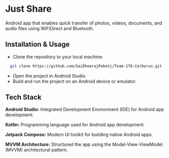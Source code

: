 
# Just Share

Android app that enables quick transfer of photos, videos, documents, and audio files using WiFiDirect and Bluetooth.
## Installation & Usage

- Clone the repository to your local machine:

```bash
  git clone https://github.com/SaiDheerajPeketi/Team-176-Cerberus.git
```
- Open the project in Android Studio
- Build and run the project on an Android device or emulator.
    
## Tech Stack

**Android Studio:** Integrated Development Environment (IDE) for Android app development.

**Kotlin:** Programming language used for Android app development.

**Jetpack Compose:** Modern UI toolkit for building native Android apps.

**MVVM Architecture:** Structured the app using the Model-View-ViewModel (MVVM) architectural pattern.
